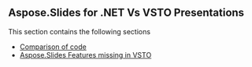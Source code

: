 ## Aspose.Slides for .NET Vs VSTO Presentations

This section contains the following sections
* [Comparison of code](Code%20Comparison%20of%20Common%20Features)
* [Aspose.Slides Features missing in VSTO](Aspose.Slides%20Features%20missing%20in%20VSTO)
